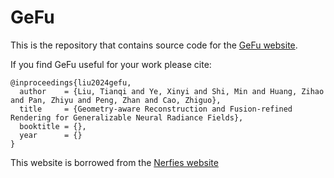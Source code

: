 # GeFu

This is the repository that contains source code for the [GeFu website](https://gefucvpr24.github.io/).

If you find GeFu useful for your work please cite:
```
@inproceedings{liu2024gefu,
  author    = {Liu, Tianqi and Ye, Xinyi and Shi, Min and Huang, Zihao and Pan, Zhiyu and Peng, Zhan and Cao, Zhiguo},
  title     = {Geometry-aware Reconstruction and Fusion-refined Rendering for Generalizable Neural Radiance Fields},
  booktitle = {},
  year      = {}
}
```
This website is borrowed from the [Nerfies website](https://nerfies.github.io) 
